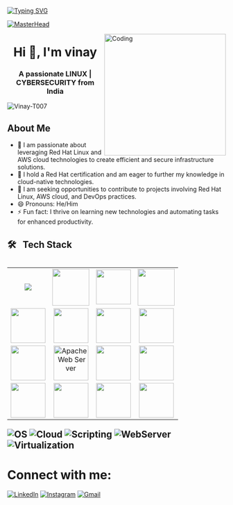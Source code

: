 [![Typing SVG](https://readme-typing-svg.demolab.com?font=Josefin+Sans&size=40&duration=1000&pause=500&color=00E4A9&width=600&&repeat=true&height=70&lines=Hey!;Nice+to+Meet+you...%F0%9F%98%83%09;I'm+VINAY+THALLAPELLY;LINUX+ADMIN)](https://git.io/typing-svg)



[![MasterHead](https://www.veracode.com/sites/default/files/2021-02/hackergames-hero-main.jpg)](https://codegrills.in)

<img align="right" alt="Coding" width="280" src="https://media.tenor.com/rePDfDWO3XoAAAAd/hacking.gif">
<h1 align="center">Hi 👋, I'm vinay</h1>
<h3 align="center">A passionate LINUX | CYBERSECURITY from India</h3>

<p align="left"> <img src="https://komarev.com/ghpvc/?username=Vinay-T007&label=Profile%20views&color=0e75b6&style=flat" alt="Vinay-T007" /> </p>




## About Me
- 👀 I am passionate about leveraging Red Hat Linux and AWS cloud technologies to create efficient and secure infrastructure solutions. 
- 🌱 I hold a Red Hat certification and am eager to further my knowledge in cloud-native technologies.
- 💞 I am seeking opportunities to contribute to projects involving Red Hat Linux, AWS cloud, and DevOps practices.
- 😄 Pronouns: He/Him
- ⚡ Fun fact: I thrive on learning new technologies and automating tasks for enhanced productivity.


## 🛠 &nbsp; Tech Stack<table>
<table>
<tr>
    <!-- REDHAT -->
    <td align='center'>
        <img src="https://img.icons8.com/color/96/000000/red-hat.png"/>
    <!-- LINUX -->
    <td align='center'>
        <img src="https://media.tenor.com/S61VCO73mOAAAAAj/linux-tux.gif" width="85"
   <!-- GIT (Animated) -->
    <td align='center'>
        <img src="https://bitbucket.org/devopslogosgifs/documents/raw/3d7efe6fe664138cc915523d7f8d789e6b0dae6f/gifs/Git.gif" width="80">
    <!-- WINDOWS -->
    <td align='center'>
        <img src="https://bitbucket.org/devopslogosgifs/documents/raw/3d7efe6fe664138cc915523d7f8d789e6b0dae6f/gifs/microsoft.gif" width="85">
    </td>
</tr>
<tr>
    <!-- AWS -->
    <td align='center'>
        <img src="https://techstack-generator.vercel.app/aws-icon.svg" width="80">
    </td>
    <!-- VIM -->
    <td align='center'>
        <img src="https://skillicons.dev/icons?i=vim" width="80">
    </td>
    <!-- VSCODE -->
    <td align='center'>
        <img src="https://skillicons.dev/icons?i=vscode" width="80">
    </td>
    <!-- ANSIBLE -->
    <td align='center'>
        <a href="https://softwarelife.github.io/devops/ansible/">
            <img src="https://skillicons.dev/icons?i=ansible" width="80">
        </a>
    </td>
</tr>
<tr>
    <!-- NGNIX -->
    <td align='center'>
        <img src="https://skillicons.dev/icons?i=nginx" width="80">
    </td>
    <!-- APACHE -->
    <td align='center'>
        <img src="https://images.sftcdn.net/images/t_app-icon-m/p/ddc05574-9b32-11e6-8828-00163ec9f5fa/3020973661/apache-http-server-logo.jpg" width="80" alt="Apache Web Server">
    </td>
    <!-- UBUNTU -->
    <td align='center'>
        <img src="https://img.icons8.com/color/96/000000/ubuntu.png" width="80">
    </td>
    <!-- CENTOS -->
    <td align='center'>
        <img src="https://img.icons8.com/ios-filled/50/000000/centos.png" width="80">
    </td>
</tr>
<tr>
    <!-- MYSQL -->
    <td align='center'>
        <img src="https://img.icons8.com/color/96/000000/mysql-logo.png" width="80">
    </td>
    <!-- MONGODB -->
    <td align='center'>
        <img src="https://img.icons8.com/color/96/000000/mongodb.png" width="80">
    </td>
    <!-- SQL SERVER -->
    <td align='center'>
        <img src="https://img.icons8.com/color/96/000000/microsoft-sql-server.png" width="80">
    </td>
    <!-- POSTGRESQL -->
    <td align='center'>
        <img src="https://upload.wikimedia.org/wikipedia/commons/2/29/Postgresql_elephant.svg" width="80">
    </td>
</tr>
</table>


















![OS](https://img.shields.io/badge/Operating%20Systems-Linux%20%7C%20Windows-red)
![Cloud](https://img.shields.io/badge/Cloud%20Platform-AWS-blue)
![Scripting](https://img.shields.io/badge/Scripting-Shell-lemon)
![WebServer](https://img.shields.io/badge/Webserver-Apache%20Server-violet)
![Virtualization](https://img.shields.io/badge/Virtualization-Vagrant-skyblue)


# Connect with me:

[![LinkedIn](https://img.icons8.com/color/96/000000/linkedin.png)](https://www.linkedin.com/in/thallapelly-vinay/)
[![Instagram](https://img.icons8.com/color/96/000000/instagram-new.png)](https://www.instagram.com/vinny_lancer/)
[![Gmail](https://img.icons8.com/color/96/000000/gmail.png)](thallapellyvinay007@gmail.com)

